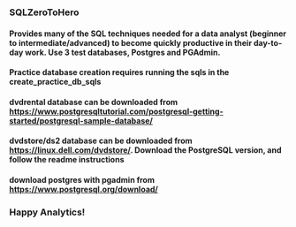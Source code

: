 ### SQLZeroToHero

#### Provides many of the SQL techniques needed for a data analyst (beginner to intermediate/advanced) to become quickly productive in their day-to-day work. Use 3 test databases, Postgres and PGAdmin. 
#### Practice database creation requires running the sqls in the create_practice_db_sqls
#### dvdrental database can be downloaded from https://www.postgresqltutorial.com/postgresql-getting-started/postgresql-sample-database/
#### dvdstore/ds2 database can be downloaded from https://linux.dell.com/dvdstore/. Download the PostgreSQL version, and follow the readme instructions
#### download postgres with pgadmin from https://www.postgresql.org/download/

### Happy Analytics!

